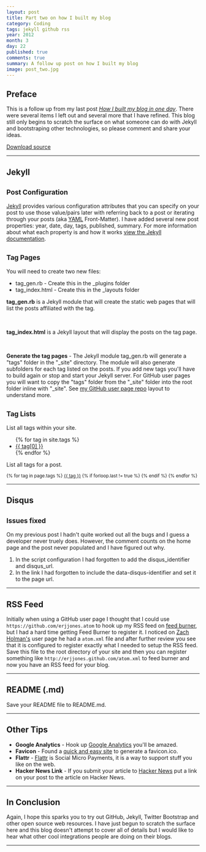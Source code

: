 ```yaml
---
layout: post
title: Part two on how I built my blog
category: Coding
tags: jekyll github rss
year: 2012
month: 3
day: 22
published: true
comments: true
summary: A follow up post on how I built my blog
image: post_two.jpg
---
```


<h2>Preface</h2>
<p>This is a follow up from my last post <a href="http://erjjones.github.com/blog/How-I-built-my-blog-in-one-day/" title="Go to How I built my blog in one day"><i>How I built my blog in one day</i></a>.  There were several items I left out and several more that I have refined.  This blog still only begins to scratch the surface on what someone can do with Jekyll and bootstraping other technologies, so please comment and share your ideas.</p>
<p><a href="https://github.com/erjjones/erjjones.github.com/zipball/master" class="btn btn-info">Download source</a></p>
<hr>
<h2>Jekyll</h2>   
<h2><small>Post Configuration</small></h2>
<p><a href="http://jekyllrb.com/" title="Go to Jekyll" target="_blank">Jekyll</a> provides various configuration attributes that you can specify on your post to use those value/pairs later with referring back to a post or iterating through your posts (aka <a href="http://yaml.org/" title="Go to YAML.org" target="_blank">YAML</a> Front-Matter).  I have added several new post properties: year, date, day, tags, published, summary.  For more information about what each property is and how it works <a href="https://github.com/mojombo/jekyll/wiki/YAML-Front-Matter" title="Go to the Jekyll docs" target="_blank">view the Jekyll documentation</a>.</p>
<script src="https://gist.github.com/2155346.js"> </script>
<h2><small>Tag Pages</small></h2>
<p>You will need to create two new files:</p>
<ul>
<li><stron>tag_gen.rb</strong> - Create this in the _plugins folder</li>
<li><stron>tag_index.html</strong> - Create this in the _layouts folder</li>
</ul>
<p><strong>tag_gen.rb</strong> is a Jekyll module that will create the static web pages that will list the posts affiliated with the tag.</p>   
<script src="https://gist.github.com/2155135.js"></script>
<br/>
<p><strong>tag_index.html</strong> is a Jekyll layout that will display the posts on the tag page.</p>
<script src="https://gist.github.com/2155150.js"></script>
<br/>
<p><strong>Generate the tag pages</strong> - The Jekyll module tag_gen.rb will generate a "tags" folder in the "_site" directory.  The module will also generate subfolders for each tag listed on the posts.  If you add new tags you'll have to build again or stop and start your Jekyll server. For GitHub user pages you will want to copy the "tags" folder from the "_site" folder into the root folder inline with "_site".  See <a href="https://github.com/erjjones/erjjones.github.com" title="Go to https://github.com/erjjones/erjjones.github.com" target="_blank">my GitHub user page repo</a> layout to understand more.</p>
<h2><small>Tag Lists</small></h2>
<p>List all tags within your site.</p>
<ul>
{% for tag in site.tags %}
<li><a href="/tags/{{ tag[0] }}">{{ tag[0] }}</a></li>
{% endfor %}
</ul>
<script src="https://gist.github.com/2155275.js"></script>
<p>List all tags for a post.</p>
<p><small><i class="icon-tags"></i> {% for tag in page.tags %} <a href="/tags/{{ tag }}" title="View posts tagged with &quot;{{ tag }}&quot;"><u>{{ tag }}</u></a>  {% if forloop.last != true %} {% endif %} {% endfor %} </small></p>
<script src="https://gist.github.com/2155281.js"></script>
<hr>
<h2>Disqus</h2>
<h2><small>Issues fixed</small></h2>
<p>On my previous post I hadn't quite worked out all the bugs and I guess a developer never truely does.  However, the comment counts on the home page and the post never populated and I have figured out why.</p>
<ol>
<li>In the script configuration I had forgotten to add the disqus_identifier and disqus_url.</li>
<li>In the link I had forgotten to include the data-disqus-identifier and set it to the page url.</li>
</ol>
<script src="https://gist.github.com/2026102.js"> </script>
<hr>
<h2>RSS Feed</h2>
<p>Initially when using a GitHub user page I thought that I could use <code>https://github.com/erjjones.atom</code> to hook up my RSS feed on <a href="http://feedburner.google.com" title="Go to feedburner.google.com">feed burner</a>, but I had a hard time getting Feed Burner to register it.  I noticed on <a href="http://zachholman.com/" title="Go to Zach Holmans site">Zach Holman's</a> user page he had a <code>atom.xml</code> file and after further review you see that it is configured to register exactly what I needed to setup the RSS feed.  Save this file to the root directory of your site and then you can register something like <code>http://erjjones.github.com/atom.xml</code> to feed burner and now you have an RSS feed for your blog.</p>
<script src="https://gist.github.com/2026283.js"></script>
<hr>
<h2>README (.md)</h2>
<p>Save your README file to README.md.</p>
<script src="https://gist.github.com/2026341.js"></script>
<hr>
<h2>Other Tips</h2>
<ul>
<li><strong>Google Analytics</strong> - Hook up <a href="http://www.google.com/analytics/" title="Go to Google Analytics" target="_blank">Google Analytics</a> you'll be amazed.</li>
<li><strong>Favicon</strong> - Found a <a href="http://www.favicon.cc/" title="Go to favicon" target="_blank">quick and easy site</a> to generate a favicon.ico.</li>
<li><strong>Flattr</strong> - <a href="http://flattr.com/" title="Go to flattr" target="_blank">Flattr</a> is Social Micro Payments, it is a way to support stuff you like on the web.</li>
<li><strong>Hacker News Link</strong> - If you submit your article to <a href="http://news.ycombinator.com/" title="Go to Hacker News" target="_blank">Hacker News</a> put a link on your post to the article on Hacker News.</li>
</ul>
<hr>
<h2>In Conclusion</h2>
<p>Again, I hope this sparks you to try out GitHub, Jekyll, Twitter Bootstrap and other open source web resources.  I have just begun to scratch the surface here and this blog doesn't attempt to cover all of details but I would like to hear what other cool integrations people are doing on their blogs.</p>
<hr>